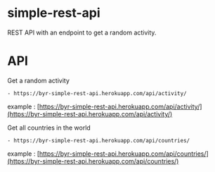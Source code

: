 # simple-rest-api

REST API with an endpoint to get a random activity.

# API

Get a random activity

```Endpoint
- https://byr-simple-rest-api.herokuapp.com/api/activity/
```

example : [https://byr-simple-rest-api.herokuapp.com/api/activity/](https://byr-simple-rest-api.herokuapp.com/api/activity/)

Get all countries in the world

```Endpoint
- https://byr-simple-rest-api.herokuapp.com/api/countries/
```

example : [https://byr-simple-rest-api.herokuapp.com/api/countries/](https://byr-simple-rest-api.herokuapp.com/api/countries/)
